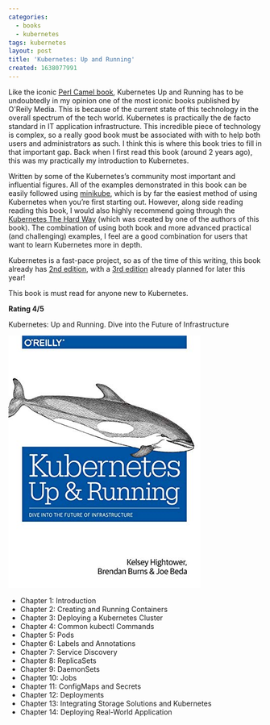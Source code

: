 ```yaml
---
categories:
  - books
  - kubernetes
tags: kubernetes
layout: post
title: 'Kubernetes: Up and Running'
created: 1638077991
---
```


Like the iconic <a href="https://en.wikipedia.org/wiki/Programming_Perl" target="_blank">Perl Camel book</a>, Kubernetes Up and Running has to be undoubtedly in my opinion one of the most iconic books published by O'Reily Media. This is because of the current state of this technology in the overall spectrum of the tech world. Kubernetes is practically the de facto standard in IT application infrastructure. This incredible piece of technology is complex, so a really good book must be associated with with to help both users and administrators as such. I think this is where this book tries to fill in that important gap. Back when I first read this book (around 2 years ago), this was my practically my introduction to Kubernetes.

Written by some of the Kubernetes’s community most important and influential figures. All of the examples demonstrated in this book can be easily followed using <a href="https://github.com/kubernetes/minikube" target="_blank">minikube</a>, which is by far the easiest method of using Kubernetes when you’re first starting out. However, along side reading reading this book, I would also highly recommend going through the <a href="https://github.com/kelseyhightower/kubernetes-the-hard-way" target="_blank">Kubernetes The Hard Way</a> (which was created by one of the authors of this book). The combination of using both book and more advanced practical (and challenging) examples, I feel are a good combination for users that want to learn Kubernetes more in depth.

Kubernetes is a fast-pace project, so as of the time of this writing, this book already has <a href="https://www.oreilly.com/library/view/kubernetes-up-and/9781492046523/" target="_blank">2nd edition</a>, with a <a href="https://www.oreilly.com/library/view/kubernetes-up-and/9781098110192/" target="_blank">3rd edition</a> already planned for later this year!

This book is must read for anyone new to Kubernetes.

**Rating 4/5**

Kubernetes: Up and Running. Dive into the Future of Infrastructure

<a href="https://www.oreilly.com/library/view/kubernetes-up-and/9781491935668/" target="_blank"><img src="/assets/books/kubernetes-up-and-running.jpeg"></a>

* Chapter 1: Introduction
* Chapter 2: Creating and Running Containers
* Chapter 3: Deploying a Kubernetes Cluster
* Chapter 4: Common kubectl Commands
* Chapter 5: Pods
* Chapter 6: Labels and Annotations
* Chapter 7: Service Discovery
* Chapter 8: ReplicaSets
* Chapter 9: DaemonSets
* Chapter 10: Jobs
* Chapter 11: ConfigMaps and Secrets
* Chapter 12: Deployments
* Chapter 13: Integrating Storage Solutions and Kubernetes
* Chapter 14: Deploying Real-World Application
